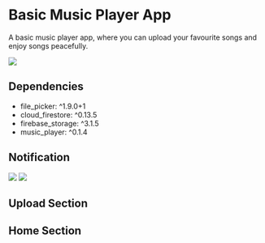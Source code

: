 # Basic Music Player App

A basic music player app, where you can upload your favourite songs and enjoy songs peacefully.

<p>
  <img src="https://github.com/gaurangkeluskar22/Basic-Music-Player-App/blob/master/images/front1.png"></img>
</p>


## Dependencies
- file_picker: ^1.9.0+1
- cloud_firestore: ^0.13.5
- firebase_storage: ^3.1.5
- music_player: ^0.1.4

## Notification
<p float="left">
<img src="https://github.com/gaurangkeluskar22/Basic-Music-Player-App/blob/master/images/noti1.png"/>
<img src="https://github.com/gaurangkeluskar22/Basic-Music-Player-App/blob/master/images/noti2.png"/>
</p>

## Upload Section



## Home Section


